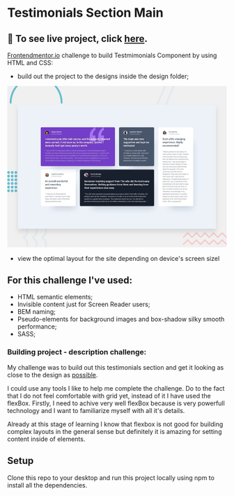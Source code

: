 
# Testimonials Section Main

## 🎥 To see live project, click [here](https://szymonrojek.github.io/testimonials-flexBox-section-main/).

[Frontendmentor.io](https://www.frontendmentor.io/dashboard) challenge to build Testmimonials Component by using HTML and CSS:

* build out the project to the designs inside the design folder;

![Design preview for the Testimonials grid section coding challenge](./design/desktop-preview.jpg)
* view the optimal layout for the site depending on device's screen sizel


## **For this challenge I've used:**
* HTML semantic elements;
* Invisible content just for Screen Reader users;
* BEM naming;
* Pseudo-elements for background images and box-shadow silky smooth performance;
* SASS;


### Building project - description challenge:

My challenge was to build out this testimonials section and get it looking as close to the design as [possible](https://www.frontendmentor.io/challenges/testimonials-grid-section-Nnw6J7Un7).

I could use any tools I like to help me complete the challenge. Do to the fact that I do not feel comfortable with grid yet, instead of it I have used the flexBox. Firstly, I need to achive very well flexBox because is very powerfull technology and I want to familiarize myself with all it's details.

Already at this stage of learning I know that flexbox is not good for building complex layouts in the general sense but definitely it is amazing for setting content inside of elements. 

## Setup

Clone this repo to your desktop and run this project locally using npm to install all the dependencies.